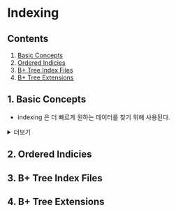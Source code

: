 # Indexing

## Contents

1. [Basic Concepts][link1]
2. [Ordered Indicies][link2]
3. [B+ Tree Index Files][link3]
4. [B+ Tree Extensions][link4]
   
## 1. Basic Concepts

- indexing 은 더 빠르게 원하는 데이터를 찾기 위해 사용된다.

<details>
  <summary>더보기</summary>
  - 도서관의 책 인덱싱, 책의 목차와 같은 방식이다.
  - 인덱스 없다면 겨우 약간의 데이터를 찾기 위해서 전 데이터를 싹 훑어야 한다.
</details>

## 2. Ordered Indicies

## 3. B+ Tree Index Files

## 4. B+ Tree Extensions

[link1]: #user-content-1-basic-concepts
[link2]: #user-content-2-ordered-indicies
[link3]: #user-content-3-b+-tree-index-files
[link4]: #user-content-4-b+-tree-extensions
